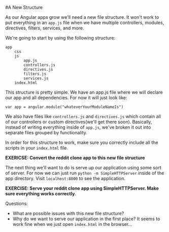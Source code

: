#A New Structure

As our Angular apps grow we'll need a new file structure.  It won't work to put everything in an `app.js` file when we have multiple controllers, modules, directives, filters, services, and more.  

We're going to start by using the following structure:

```
app
	css
	js
		app.js
		controllers.js
		directives.js
		filters.js
		services.js
	index.html
```

This structure is pretty simple.  We have an app.js file where we will declare our app and all dependencies.  For now it will just look like:

```
var app = angular.module("whateverYourModuleNameIs")
```

We also have files like `controllers.js` and `directives.js` which contain all of our controllers or custom directives(we'll get there soon).  Basically, instead of writing everything inside of `app.js`, we've broken it out into separate files grouped by functionality.

In order for this structure to work, make sure you correctly include all the scripts in your `index.html` file.

**EXERICSE: Convert the reddit clone app to this new file structure**

The next thing we'll want to do is serve up our application using some sort of server.  For now we can just run `python -m SimpleHTTPServer` inside of the app directory.  Visit `localhost:8000` to see the application.

**EXERCISE: Serve your reddit clone app using SimpleHTTPServer.  Make sure everything works correctly.**

Questions:

* What are possible issues with this new file structure?
* Why do we want to serve our application in the first place?  It seems to work fine when we just open `index.html` in the browser...
